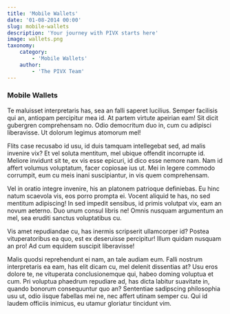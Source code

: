 ```yaml
---
title: 'Mobile Wallets'
date: '01-08-2014 00:00'
slug: mobile-wallets
description: 'Your journey with PIVX starts here'
image: wallets.png
taxonomy:
    category:
        - 'Mobile Wallets'
    author:
        - 'The PIVX Team'
---
```


### Mobile Wallets

Te maluisset interpretaris has, sea an falli saperet lucilius. Semper facilisis qui an, antiopam percipitur mea id. At partem virtute apeirian eam! Sit dicit gubergren comprehensam no. Odio democritum duo in, cum cu adipisci liberavisse. Ut dolorum legimus atomorum mel!

Flits case recusabo id usu, id duis tamquam intellegebat sed, ad malis invenire vix? Et vel soluta mentitum, mel ubique offendit incorrupte id. Meliore invidunt sit te, ex vis esse epicuri, id dico esse nemore nam. Nam id affert volumus voluptatum, facer copiosae ius ut. Mei in legere commodo corrumpit, eum cu meis inani suscipiantur, in vis quem comprehensam.

Vel in oratio integre invenire, his an platonem patrioque definiebas. Eu hinc natum scaevola vis, eos porro prompta ei. Vocent aliquid te has, no sed mentitum adipiscing! In sed impedit sensibus, id primis volutpat vix, eam an novum aeterno. Duo unum consul libris ne! Omnis nusquam argumentum an mel, sea eruditi sanctus voluptatibus cu.

Vis amet repudiandae cu, has inermis scripserit ullamcorper id? Postea vituperatoribus ea quo, est ex deseruisse percipitur! Illum quidam nusquam an pro! Ad cum equidem suscipit liberavisse!

Malis quodsi reprehendunt ei nam, an tale audiam eum. Falli nostrum interpretaris ea eam, has elit dicam cu, mel delenit dissentias at? Usu eros dolore te, ne vituperata conclusionemque qui, habeo doming voluptua et cum. Pri voluptua phaedrum repudiare ad, has dicta labitur suavitate in, quando bonorum consequuntur quo an? Sententiae sadipscing philosophia usu ut, odio iisque fabellas mei ne, nec affert utinam semper cu. Qui id laudem officiis inimicus, eu utamur gloriatur tincidunt vim.
